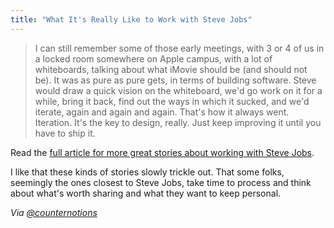 ```yaml
---
title: "What It's Really Like to Work with Steve Jobs"
---
```

<blockquote><p>
  I can still remember some of those early meetings, with 3 or 4 of us in a locked room somewhere on Apple campus, with a lot of whiteboards, talking about what iMovie should be (and should not be). It was as pure as pure gets, in terms of building software. Steve would draw a quick vision on the whiteboard, we'd go work on it for a while, bring it back, find out the ways in which it sucked, and we'd iterate, again and again and again. That's how it always went. Iteration. It's the key to design, really. Just keep improving it until you have to ship it.
</p></blockquote>
<p>Read the <a href="https://inventor-labs.com/blog/2011/10/12/what-its-really-like-working-with-steve-jobs.html">full article for more great stories about working with Steve Jobs</a>.</p>
<p>I like that these kinds of stories slowly trickle out. That some folks, seemingly the ones closest to Steve Jobs, take time to process and think about what's worth sharing and what they want to keep personal.</p>
<p><em>Via <a href="https://twitter.com/counternotions/status/293885550782455808">@counternotions</a></em></p>
